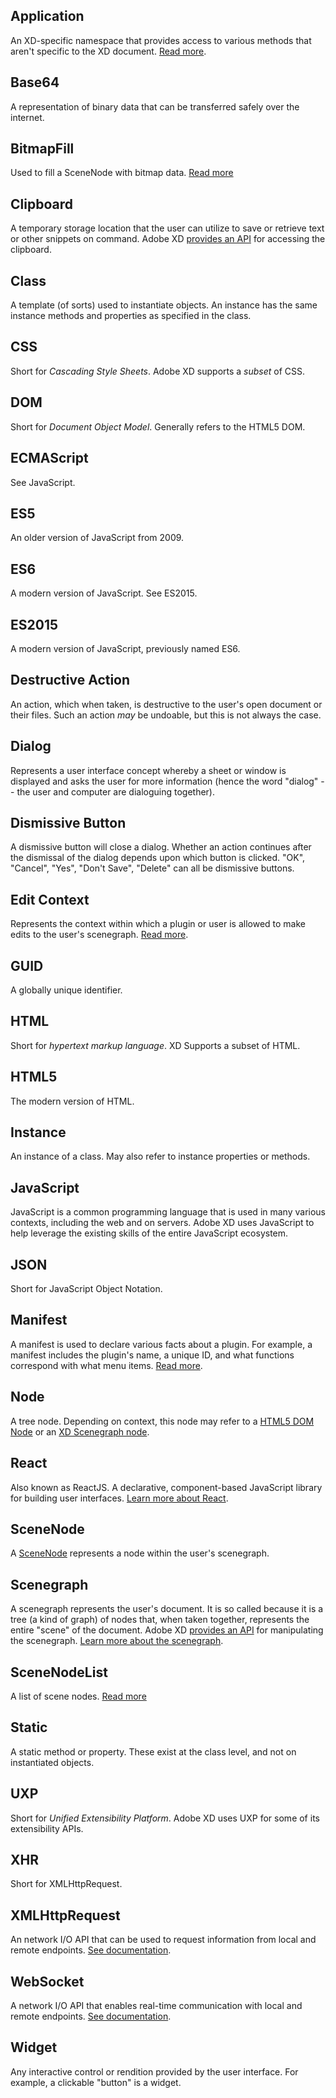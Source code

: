 ## Application
An XD-specific namespace that provides access to various methods that aren't specific to the XD document. [Read more](./reference/application.md).

## Base64
A representation of binary data that can be transferred safely over the internet.

## BitmapFill
Used to fill a SceneNode with bitmap data. [Read more](./reference/BitmapFill.md)

## Clipboard
A temporary storage location that the user can utilize to save or retrieve text or other snippets on command. Adobe XD [provides an API](./reference/clipboard) for accessing the clipboard.

## Class
A template (of sorts) used to instantiate objects. An instance has the same instance methods and properties as specified in the class.

## CSS
Short for _Cascading Style Sheets_. Adobe XD supports a _subset_ of CSS.

## DOM
Short for _Document Object Model_. Generally refers to the HTML5 DOM.

## ECMAScript
See JavaScript.

## ES5
An older version of JavaScript from 2009.

## ES6
A modern version of JavaScript. See ES2015.

## ES2015
A modern version of JavaScript, previously named ES6.

## Destructive Action
An action, which when taken, is destructive to the user's open document or their files. Such an action _may_ be undoable, but this is not always the case.

## Dialog
Represents a user interface concept whereby a sheet or window is displayed and asks the user for more information (hence the word "dialog" -- the user and computer are dialoguing together).

## Dismissive Button
A dismissive button will close a dialog. Whether an action continues after the dismissal of the dialog depends upon which button is clicked. "OK", "Cancel", "Yes", "Don't Save", "Delete" can all be dismissive buttons.

## Edit Context
Represents the context within which a plugin or user is allowed to make edits to the user's scenegraph. [Read more](./reference/core/edit-context.md).

## GUID
A globally unique identifier.

## HTML
Short for _hypertext markup language_. XD Supports a subset of HTML.

## HTML5
The modern version of HTML.

## Instance
An instance of a class. May also refer to instance properties or methods.

## JavaScript
JavaScript is a common programming language that is used in many various contexts, including the web and on servers. Adobe XD uses JavaScript to help leverage the existing skills of the entire JavaScript ecosystem.

## JSON
Short for JavaScript Object Notation.

## Manifest
A manifest is used to declare various facts about a plugin. For example, a manifest includes the plugin's name, a unique ID, and what functions correspond with what menu items. [Read more](./reference/structure/manifest.md).

## Node
A tree node. Depending on context, this node may refer to a [HTML5 DOM Node](./reference/uxp/Node.md) or an [XD Scenegraph node](./reference/scenegraph.md#scenenode).

## React
Also known as ReactJS. A declarative, component-based JavaScript library for building user interfaces. [Learn more about React](https://reactjs.org/).

## SceneNode
A [SceneNode](./reference/scenegraph.md#scenenode) represents a node within the user's scenegraph.

## Scenegraph
A scenegraph represents the user's document. It is so called because it is a tree (a kind of graph) of nodes that, when taken together, represents the entire "scene" of the document. Adobe XD [provides an API](./reference/scenegraph.md) for manipulating the scenegraph. [Learn more about the scenegraph](./reference/core/scenegraph.md).

## SceneNodeList
A list of scene nodes. [Read more](./reference/SceneNodeList.md)

## Static
A static method or property. These exist at the class level, and not on instantiated objects.

## UXP
Short for _Unified Extensibility Platform_. Adobe XD uses UXP for some of its extensibility APIs.

## XHR
Short for XMLHttpRequest.

## XMLHttpRequest
An network I/O API that can be used to request information from local and remote endpoints. [See documentation](./reference/uxp/class/XMLHttpRequest.md).

## WebSocket
A network I/O API that enables real-time communication with local and remote endpoints. [See documentation](./reference/uxp/class/WebSocket.md).

## Widget
Any interactive control or rendition provided by the user interface. For example, a clickable "button" is a widget.